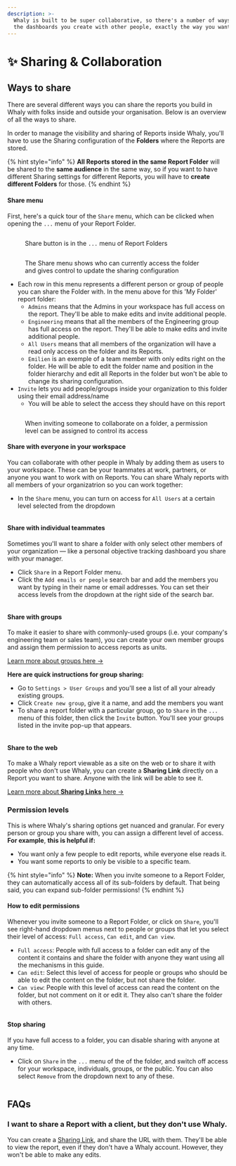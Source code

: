```yaml
---
description: >-
  Whaly is built to be super collaborative, so there's a number of ways to share
  the dashboards you create with other people, exactly the way you want them to.
---
```


# ✨ Sharing & Collaboration

## Ways to share

There are several different ways you can share the reports you build in Whaly with folks inside and outside your organisation. Below is an overview of all the ways to share.

In order to manage the visibility and sharing of Reports inside Whaly, you'll have to use the Sharing configuration of the **Folders** where the Reports are stored.

{% hint style="info" %}
**All Reports stored in the same Report Folder** will be shared to the **same audience** in the same way, so if you want to have different Sharing settings for different Reports, you will have to **create different Folders** for those.
{% endhint %}

#### Share menu <a href="#share-menu" id="share-menu"></a>

First, here's a quick tour of the `Share` menu, which can be clicked when opening the `...` menu of your Report Folder.

<figure><img src="../../.gitbook/assets/Screenshot 2023-01-16 at 18.55.43.png" alt=""><figcaption><p>Share button is in the <code>...</code> menu of Report Folders</p></figcaption></figure>

<figure><img src="../../.gitbook/assets/Screenshot 2023-01-16 at 18.56.46.png" alt=""><figcaption><p>The Share menu shows who can currently access the folder and gives control to update the sharing configuration</p></figcaption></figure>

* Each row in this menu represents a different person or group of people you can share the Folder with. In the menu above for this 'My Folder' report folder:
  * `Admins`  means that the Admins in your workspace has full access on the report. They'll be able to make edits and invite additional people.
  * `Engineering` means that all the members of the Engineering group has full access on the report. They'll be able to make edits and invite additional people.
  * `All Users` means that all members of the organization will have a read only access on the folder and its Reports.
  * `Emilien` is an exemple of a team member with only edits right on the folder. He will be able to edit the folder name and position in the folder hierarchy and edit all Reports in the folder but won't be able to change its sharing configuration.
* `Invite` lets you add people/groups inside your organization to this folder using their email address/name
  * You will be able to select the access they should have on this report

<figure><img src="../../.gitbook/assets/Screen Cast 2023-01-16 at 7.00.08 PM.gif" alt=""><figcaption><p>When inviting someone to collaborate on a folder, a permission level can be assigned to control its access</p></figcaption></figure>

#### Share with everyone in your workspace <a href="#share-with-everyone-in-your-workspace" id="share-with-everyone-in-your-workspace"></a>

You can collaborate with other people in Whaly by adding them as users to your workspace. These can be your teammates at work, partners, or anyone you want to work with on Reports. You can share Whaly reports with all members of your organizatrion so you can work together:

* In the `Share` menu, you can turn on access for `All Users` at a certain level selected from the dropdown

<figure><img src="../../.gitbook/assets/Screen Cast 2023-01-16 at 7.02.28 PM.gif" alt=""><figcaption></figcaption></figure>

#### Share with individual teammates <a href="#share-with-individual-teammates" id="share-with-individual-teammates"></a>

Sometimes you'll want to share a folder with only select other members of your organization — like a personal objective tracking dashboard you share with your manager.

* Click `Share` in a Report Folder menu.
* Click the `Add emails or people` search bar and add the members you want by typing in their name or email addresses. You can set their access levels from the dropdown at the right side of the search bar.

<figure><img src="../../.gitbook/assets/Screen Cast 2023-01-16 at 7.03.10 PM.gif" alt=""><figcaption></figcaption></figure>

#### Share with groups <a href="#share-with-groups" id="share-with-groups"></a>

To make it easier to share with commonly-used groups (i.e. your company's engineering team or sales team), you can create your own member groups and assign them permission to access reports as units.

[Learn more about groups here →](../../organization/user-groups.md)

**Here are quick instructions for group sharing:**

* Go to `Settings > User Groups` and you'll see a list of all your already existing groups.
* Click `Create new group`, give it a name, and add the members you want
* To share a report folder with a particular group, go to `Share` in the `...` menu of this folder, then click the `Invite` button. You'll see your groups listed in the invite pop-up that appears.

<figure><img src="../../.gitbook/assets/Screen Cast 2023-01-16 at 7.03.53 PM.gif" alt=""><figcaption></figcaption></figure>

#### Share to the web <a href="#share-to-the-web" id="share-to-the-web"></a>

To make a Whaly report viewable as a site on the web or to share it with people who don't use Whaly, you can create a **Sharing Link** directly on a Report you want to share. Anyone with the link will be able to see it.

[Learn more about **Sharing Links** here →](share-a-report-by-link.md)

### Permission levels

This is where Whaly's sharing options get nuanced and granular. For every person or group you share with, you can assign a different level of access. **For example**, **this is helpful if:**

* You want only a few people to edit reports, while everyone else reads it.
* You want some reports to only be visible to a specific team.

{% hint style="info" %}
**Note:** When you invite someone to a Report Folder, they can automatically access all of its sub-folders by default. That being said, you can expand sub-folder permissions!
{% endhint %}

#### How to edit permissions <a href="#how-to-edit-permissions" id="how-to-edit-permissions"></a>

Whenever you invite someone to a Report Folder, or click on `Share`, you'll see right-hand dropdown menus next to people or groups that let you select their level of access: `Full access`, `Can edit`, and `Can view`.

* `Full access`: People with full access to a folder can edit any of the content it contains and share the folder with anyone they want using all the mechanisms in this guide.
* `Can edit`: Select this level of access for people or groups who should be able to edit the content on the folder, but not share the folder.
* `Can view`: People with this level of access can read the content on the folder, but not comment on it or edit it. They also can't share the folder with others.

<figure><img src="../../.gitbook/assets/Screen Cast 2023-01-16 at 7.07.04 PM.gif" alt=""><figcaption></figcaption></figure>

#### Stop sharing <a href="#stop-sharing" id="stop-sharing"></a>

If you have full access to a folder, you can disable sharing with anyone at any time.

* Click on `Share` in the `...` menu of the of the folder, and switch off access for your workspace, individuals, groups, or the public. You can also select `Remove` from the dropdown next to any of these.

<figure><img src="../../.gitbook/assets/Screen Cast 2023-01-16 at 7.07.36 PM.gif" alt=""><figcaption></figcaption></figure>

## FAQs

### I want to share a Report with a client, but they don't use Whaly.

You can create a [Sharing Link](share-a-report-by-link.md), and share the URL with them. They'll be able to view the report, even if they don't have a Whaly account. However, they won't be able to make any edits.
